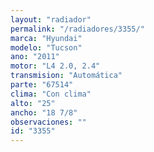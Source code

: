 ```yaml
---
layout: "radiador"
permalink: "/radiadores/3355/"
marca: "Hyundai"
modelo: "Tucson"
ano: "2011"
motor: "L4 2.0, 2.4"
transmision: "Automática"
parte: "67514"
clima: "Con clima"
alto: "25"
ancho: "18 7/8"
observaciones: ""
id: "3355"
---
```


